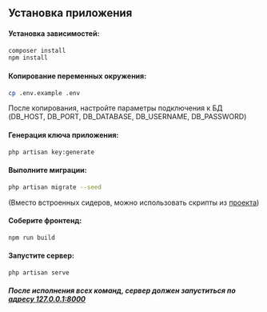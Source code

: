 ## Установка приложения

#### Установка зависимостей:
```sh
composer install
npm install
```

#### Копирование переменных окружения:
```sh
cp .env.example .env
```
После копирования, настройте параметры подключения к БД
(DB_HOST, DB_PORT, DB_DATABASE, DB_USERNAME, DB_PASSWORD)

#### Генерация ключа приложения:
```sh
php artisan key:generate
```

#### Выполните миграции:
```sh
php artisan migrate --seed
```
(Вместо встроенных сидеров, можно использовать скрипты из [проекта](https://github.com/tewln/db_project "Проект БД, на основе которого построен сайт"))

#### Соберите фронтенд:
```sh
npm run build
```

#### Запустите сервер:
```sh
php artisan serve
```

##### После исполнения всех команд, сервер должен запуститься по [адресу 127.0.0.1:8000](http:/127.0.0.1:8000)